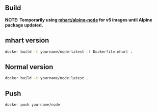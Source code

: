 ## Build

**NOTE: Temporarily using [mhart/alpine-node](https://github.com/mhart/alpine-node) for v5 images until Alpine package updated.**

## mhart version

```sh
docker build -t yourname/node:latest -f Dockerfile.mhart .
```

## Normal version

```sh
docker build -t yourname/node:latest .
```

## Push

```sh
docker push yourname/node
```
